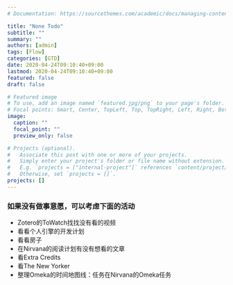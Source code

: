 ```yaml
---
# Documentation: https://sourcethemes.com/academic/docs/managing-content/

title: "None Todo"
subtitle: ""
summary: ""
authors: [admin]
tags: [Flow]
categories: [GTD]
date: 2020-04-24T09:10:40+09:00
lastmod: 2020-04-24T09:10:40+09:00
featured: false
draft: false

# Featured image
# To use, add an image named `featured.jpg/png` to your page's folder.
# Focal points: Smart, Center, TopLeft, Top, TopRight, Left, Right, BottomLeft, Bottom, BottomRight.
image:
  caption: ""
  focal_point: ""
  preview_only: false

# Projects (optional).
#   Associate this post with one or more of your projects.
#   Simply enter your project's folder or file name without extension.
#   E.g. `projects = ["internal-project"]` references `content/project/deep-learning/index.md`.
#   Otherwise, set `projects = []`.
projects: []
---
```


### 如果没有做事意愿，可以考虑下面的活动

- Zotero的ToWatch找找没有看的视频
- 看看个人引擎的开发计划
- 看看房子
- 在Nirvana的阅读计划有没有想看的文章
- 看Extra Credits
- 看The New Yorker
- 整理Omeka的时间地图线：任务在Nirvana的Omeka任务